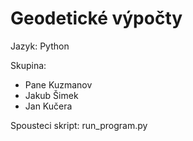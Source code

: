 # Geodetické výpočty

Jazyk: Python

Skupina:

 * Pane Kuzmanov
 * Jakub Šimek
 * Jan Kučera

Spousteci skript: run_program.py
